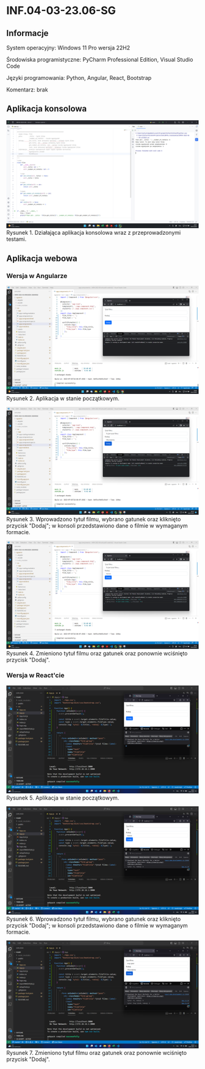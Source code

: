# INF.04-03-23.06-SG

## Informacje

System operacyjny: Windows 11 Pro wersja 22H2

Środowiska programistyczne: PyCharm Professional Edition, Visual Studio Code

Języki programowania: Python, Angular, React, Bootstrap

Komentarz: brak

## Aplikacja konsolowa

![konsola1.png](dokumentacja/konsola1.png)
Rysunek 1. Działająca aplikacja konsolowa wraz z przeprowadzonymi testami.

## Aplikacja webowa

### Wersja w Angularze

![web1.png](dokumentacja/web1.png)
Rysunek 2. Aplikacja w stanie początkowym.

![web2.png](dokumentacja/web2.png)
Rysunek 3. Wprowadzono tytuł filmu, wybrano gatunek oraz kliknięto przycisk "Dodaj"; w konsoli przedstawiono dane o filmie w wymaganym formacie.

![web3.png](dokumentacja/web3.png)
Rysunek 4. Zmieniono tytuł filmu oraz gatunek oraz ponownie wciśnięto przycisk "Dodaj".

### Wersja w React'cie

![web4.png](dokumentacja/web4.png)
Rysunek 5. Aplikacja w stanie początkowym.

![web5.png](dokumentacja/web5.png)
Rysunek 6. Wprowadzono tytuł filmu, wybrano gatunek oraz kliknięto przycisk "Dodaj"; w konsoli przedstawiono dane o filmie w wymaganym formacie.

![web6.png](dokumentacja/web6.png)
Rysunek 7. Zmieniono tytuł filmu oraz gatunek oraz ponownie wciśnięto przycisk "Dodaj".
